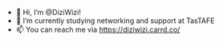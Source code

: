 - 👋 Hi, I’m @DiziWizi!
- 🌱 I’m currently studying networking and support at TasTAFE
- 📫 You can reach me via https://diziwizi.carrd.co/

<!---
DiziWizi/DiziWizi is a ✨ special ✨ repository because its `README.md` (this file) appears on your GitHub profile.
You can click the Preview link to take a look at your changes.
--->
